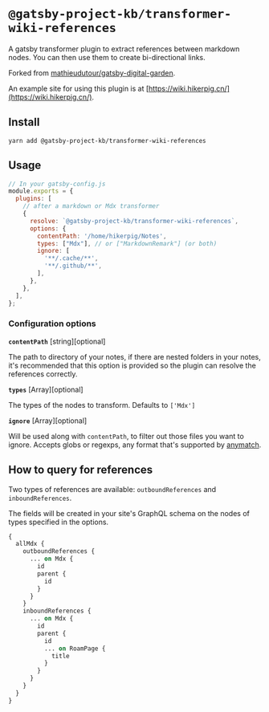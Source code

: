 # `@gatsby-project-kb/transformer-wiki-references`

A gatsby transformer plugin to extract references between markdown nodes. You can then use them to create bi-directional links.

Forked from [mathieudutour/gatsby-digital-garden](https://github.com/mathieudutour/gatsby-digital-garden/tree/master/packages/gatsby-transformer-markdown-references).

An example site for using this plugin is at [https://wiki.hikerpig.cn/](https://wiki.hikerpig.cn/).


## Install

```
yarn add @gatsby-project-kb/transformer-wiki-references
```

## Usage

```javascript
// In your gatsby-config.js
module.exports = {
  plugins: [
    // after a markdown or Mdx transformer
    {
      resolve: `@gatsby-project-kb/transformer-wiki-references`,
      options: {
        contentPath: '/home/hikerpig/Notes',
        types: ["Mdx"], // or ["MarkdownRemark"] (or both)
        ignore: [
          '**/.cache/**',
          '**/.github/**',
        ],
      },
    },
  ],
};
```


### Configuration options

**`contentPath`** [string][optional]

The path to directory of your notes, if there are nested folders in your notes, it's recommended that this option is provided so the plugin can resolve the references correctly.

**`types`** [Array<string>][optional]

The types of the nodes to transform. Defaults to `['Mdx']`

**`ignore`** [Array<string>][optional]

Will be used along with `contentPath`, to filter out those files you want to ignore. Accepts globs or regexps, any format that's supported by [anymatch](https://www.npmjs.com/package/anymatch).


## How to query for references

Two types of references are available: `outboundReferences` and `inboundReferences`.

The fields will be created in your site's GraphQL schema on the nodes of types specified in the options.

```graphql
{
  allMdx {
    outboundReferences {
      ... on Mdx {
        id
        parent {
          id
        }
      }
    }
    inboundReferences {
      ... on Mdx {
        id
        parent {
          id
          ... on RoamPage {
            title
          }
        }
      }
    }
  }
}
```
